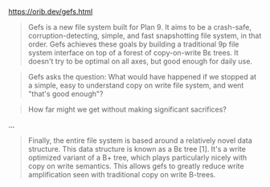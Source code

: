 https://orib.dev/gefs.html

> Gefs is a new file system built for Plan 9. It aims to be a crash-safe, corruption-detecting, simple, and fast snapshotting file system, in that order. Gefs achieves these goals by building a traditional 9p file system interface on top of a forest of copy-on-write Bε trees. It doesn't try to be optimal on all axes, but good enough for daily use.

> Gefs asks the question: What would have happened if we stopped at a simple, easy to understand copy on write file system, and went "that's good enough"?

> How far might we get without making significant sacrifices?

...

> Finally, the entire file system is based around a relatively novel data structure. This data structure is known as a Bε tree [1]. It's a write optimized variant of a B+ tree, which plays particularly nicely with copy on write semantics. This allows gefs to greatly reduce write amplification seen with traditional copy on write B-trees.

